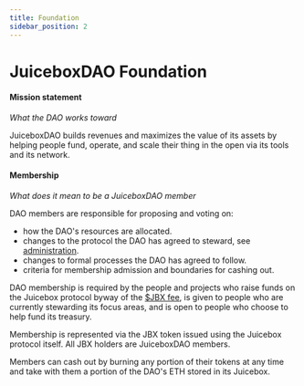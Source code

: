 ```yaml
---
title: Foundation
sidebar_position: 2
---
```


# JuiceboxDAO Foundation

#### Mission statement

*What the DAO works toward*

JuiceboxDAO builds revenues and maximizes the value of its assets by helping people fund, operate, and scale their thing in the open via its tools and its network.

#### Membership

*What does it mean to be a JuiceboxDAO member*

DAO members are responsible for proposing and voting on:

- how the DAO's resources are allocated.
- changes to the protocol the DAO has agreed to steward, see [administration](/docs/v4/learn/administration.md).
- changes to formal processes the DAO has agreed to follow.
- criteria for membership admission and boundaries for cashing out.

DAO membership is required by the people and projects who raise funds on the Juicebox protocol byway of the [$JBX fee](/docs/dao/jbx), is given to people who are currently stewarding its focus areas, and is open to people who choose to help fund its treasury.

Membership is represented via the JBX token issued using the Juicebox protocol itself. All JBX holders are JuiceboxDAO members.

Members can cash out by burning any portion of their tokens at any time and take with them a portion of the DAO's ETH stored in its Juicebox.
